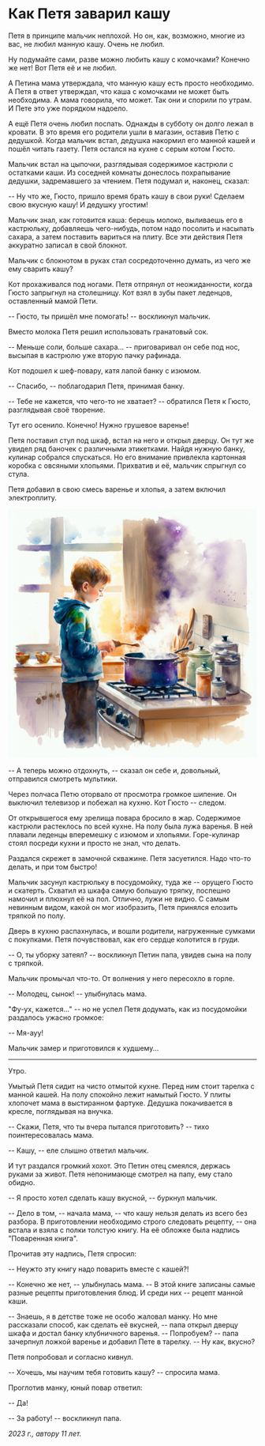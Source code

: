 # Как Петя заварил кашу

Петя в принципе мальчик неплохой. Но он, как, возможно, многие из вас, не любил манную кашу. Очень не любил.

Ну подумайте сами, разве можно любить кашу с комочками? Конечно же нет! Вот Петя её и не любил.

А Петина мама утверждала, что манную кашу есть просто необходимо. А Петя в ответ утверждал, что каша с комочками не может быть необходима. А мама говорила, что может. Так они и спорили по утрам. И Пете это уже порядком надоело.

А ещё Петя очень любил поспать. Однажды в субботу он долго лежал в кровати. В это время его родители ушли в магазин, оставив Петю с дедушкой. Когда мальчик встал, дедушка накормил его манной кашей и пошёл читать газету. Петя остался на кухне с серым котом Гюсто.

Мальчик встал на цыпочки, разглядывая содержимое кастрюли с остатками каши. Из соседней комнаты донеслось похрапывание дедушки, задремавшего за чтением. Петя подумал и, наконец, сказал:

-- Ну что же, Гюсто, пришло время брать кашу в свои руки! Сделаем свою вкусную кашу! И дедушку угостим!

Мальчик знал, как готовится каша: берешь молоко, выливаешь его в кастрюльку, добавляешь чего-нибудь, потом надо посолить и насыпать сахара, а затем поставить вариться на плиту. Все эти действия Петя аккуратно записал в свой блокнот.

Мальчик с блокнотом в руках стал сосредоточенно думать, из чего же ему сварить кашу?

Кот прохаживался под ногами. Петя отпрянул от неожиданности, когда Гюсто запрыгнул на столешницу. Кот взял в зубы пакет леденцов, оставленный мамой Пети.

-- Гюсто, ты пришёл мне помогать! -- воскликнул мальчик.

Вместо молока Петя решил использовать гранатовый сок.

-- Меньше соли, больше сахара... -- приговаривал он себе под нос, высыпая в кастрюлю уже вторую пачку рафинада.

Кот подошел к шеф-повару, катя лапой банку с изюмом.

-- Спасибо, -- поблагодарил Петя, принимая банку.

-- Тебе не кажется, что чего-то не хватает? -- обратился Петя к Гюсто, разглядывая своё творение.

Тут его осенило. Конечно! Нужно грушевое варенье!

Петя поставил стул под шкаф, встал на него и открыл дверцу. Он тут же увидел ряд баночек с различными этикетками. Найдя нужную банку, кулинар собрался спускаться. Но его внимание привлекла картонная коробка с овсяными хлопьями. Прихватив и её, мальчик спрыгнул со стула.

Петя добавил в свою смесь варенье и хлопья, а затем включил электроплиту.

![Петя варит кашу](../images/petya.jpg)

-- А теперь можно отдохнуть, -- сказал он себе и, довольный, отправился смотреть мультики.

Через полчаса Петю оторвало от просмотра громкое шипение. Он выключил телевизор и побежал на кухню. Кот Гюсто -- следом.

От открывшегося ему зрелища повара бросило в жар. Содержимое кастрюли растеклось по всей кухне. На полу была лужа варенья. В ней плавали леденцы вперемешку с изюмом и хлопьями. Горе-кулинар стоял посреди кухни и просто не знал, что делать.

Раздался скрежет в замочной скважине. Петя засуетился. Надо что-то делать, и при том быстро!

Мальчик засунул кастрюльку в посудомойку, туда же -- орущего Гюсто и скатерть. Схватил из шкафа самую большую тряпку, поспешно намочил и плюхнул её на пол. Отлично, лужи не видно. С самым невинным видом, какой он мог изобразить, Петя принялся елозить тряпкой по полу.

Дверь в кухню распахнулась, и вошли родители, нагруженные сумками с покупками. Петя почувствовал, как его сердце колотится в груди.

-- О, ты уборку затеял? -- воскликнул Петин папа, увидев сына на полу с тряпкой.

Мальчик промычал что-то. От волнения у него пересохло в горле.

-- Молодец, сынок! -- улыбнулась мама.

"Фу-ух, кажется..." -- но не успел Петя додумать, как из посудомойки раздалось ужасно громкое:

-- Мя-ауу!

Мальчик замер и приготовился к худшему...

***

Утро.

Умытый Петя сидит на чисто отмытой кухне. Перед ним стоит тарелка с манной кашей. На полу спокойно лежит намытый Гюсто. У плиты хлопочет мама в выстиранном фартуке. Дедушка покачивается в кресле, поглядывая на внучка.

-- Скажи, Петя, что ты вчера пытался приготовить? -- тихо поинтересовалась мама.

-- Кашу, -- еле слышно ответил мальчик.

И тут раздался громкий хохот. Это Петин отец смеялся, держась руками за живот. Петя непонимающе смотрел на папу, ему стало обидно.

-- Я просто хотел сделать кашу вкусной, -- буркнул мальчик.

-- Дело в том, -- начала мама, -- что кашу нельзя делать из всего без разбора. В приготовлении необходимо строго следовать рецепту, -- она встала и взяла с полки толстую книгу. На её обложке была надпись "Поваренная книга".

Прочитав эту надпись, Петя спросил:

-- Неужто эту книгу надо поварить вместе с кашей?!

-- Конечно же нет, -- улыбнулась мама. -- В этой книге записаны самые разные рецепты приготовления блюд. И среди них -- рецепт манной каши.

-- Знаешь, я в детстве тоже не особо жаловал манку. Но мне рассказали способ, как сделать её вкусней, -- папа открыл дверцу шкафа и достал банку клубничного варенья. -- Попробуем? -- папа зачерпнул ложкой варенье и добавил Пете в тарелку. -- Ну как, вкусно?

Петя попробовал и согласно кивнул.

-- Хочешь, мы научим тебя готовить кашу? -- спросила мама.

Проглотив манку, юный повар ответил:

-- Да!

-- За работу! -- воскликнул папа.

*2023 г., автору 11 лет.*
